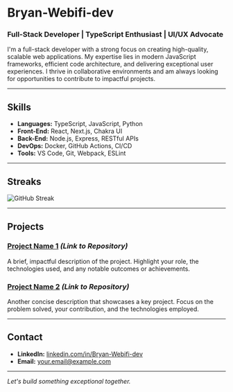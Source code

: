 # Bryan-Webifi-dev

### Full-Stack Developer | TypeScript Enthusiast | UI/UX Advocate

I'm a full-stack developer with a strong focus on creating high-quality, scalable web applications. My expertise lies in modern JavaScript frameworks, efficient code architecture, and delivering exceptional user experiences. I thrive in collaborative environments and am always looking for opportunities to contribute to impactful projects.

---

## Skills

- **Languages:** TypeScript, JavaScript, Python
- **Front-End:** React, Next.js, Chakra UI
- **Back-End:** Node.js, Express, RESTful APIs
- **DevOps:** Docker, GitHub Actions, CI/CD
- **Tools:** VS Code, Git, Webpack, ESLint

---

## Streaks

![GitHub Streak](https://github-readme-streak-stats.herokuapp.com/?user=Bryan-Webifi-dev&theme=default&count_private=true)


---

## Projects

### [Project Name 1](https://github.com/Bryan-Webifi-dev/project1) *(Link to Repository)*
A brief, impactful description of the project. Highlight your role, the technologies used, and any notable outcomes or achievements.

### [Project Name 2](https://github.com/Bryan-Webifi-dev/project2) *(Link to Repository)*
Another concise description that showcases a key project. Focus on the problem solved, your contribution, and the technologies employed.

---

## Contact

- **LinkedIn:** [linkedin.com/in/Bryan-Webifi-dev](https://linkedin.com/in/Bryan-Webifi-dev)
- **Email:** [your.email@example.com](mailto:your.email@example.com)

---

*Let's build something exceptional together.*


<!--
**Bryan-Webifi-dev/Bryan-Webifi-dev** is a ✨ _special_ ✨ repository because its `README.md` (this file) appears on your GitHub profile.

Here are some ideas to get you started:

- 🔭 I’m currently working on ...
- 🌱 I’m currently learning ...
- 👯 I’m looking to collaborate on ...
- 🤔 I’m looking for help with ...
- 💬 Ask me about ...
- 📫 How to reach me: ...
- 😄 Pronouns: ...
- ⚡ Fun fact: ...
-->
